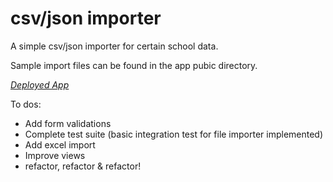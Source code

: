 # csv/json importer 

A simple csv/json importer for certain school data. 

Sample import files can be found in the app pubic directory. 

[*Deployed App*](http://limitless-plateau-9604.herokuapp.com)

To dos:

- Add form validations
- Complete test suite (basic integration test for file importer implemented)
- Add excel import
- Improve views
- refactor, refactor & refactor!
